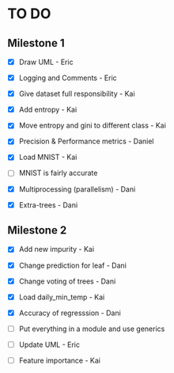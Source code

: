 # TO DO

## Milestone 1

- [X] Draw UML - Eric

- [x] Logging and Comments - Eric

- [x] Give dataset full responsibility - Kai

- [x] Add entropy - Kai

- [x] Move entropy and gini to different class - Kai

- [x] Precision & Performance metrics - Daniel

- [x] Load MNIST - Kai

- [ ] MNIST is fairly accurate

- [x] Multiprocessing (parallelism) - Dani

- [x] Extra-trees - Dani

## Milestone 2

- [x] Add new impurity - Kai

- [x] Change prediction for leaf - Dani

- [x] Change voting of trees - Dani

- [x] Load daily_min_temp - Kai

- [x] Accuracy of regresssion - Dani

- [ ] Put everything in a module and use generics

- [ ] Update UML - Eric

- [ ] Feature importance - Kai
